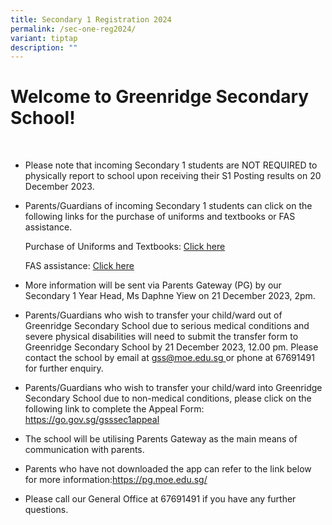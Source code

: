 ```yaml
---
title: Secondary 1 Registration 2024
permalink: /sec-one-reg2024/
variant: tiptap
description: ""
---
```

<h1>Welcome to Greenridge Secondary School!</h1><p>&nbsp;</p><ul data-tight="true" class="tight"><li><p>Please note that incoming Secondary 1 students are NOT REQUIRED to physically report to school upon receiving their S1 Posting results on 20 December 2023.&nbsp;</p></li><li><p>Parents/Guardians of incoming Secondary 1 students can click on the following links for the purchase of uniforms and textbooks or FAS assistance.</p><p>Purchase of Uniforms and Textbooks:   <a href="/files/SecOneReg2023/Purchase_of_uniforms_and_books_letter.pdf" rel="noopener noreferrer nofollow" target="_blank">Click here</a></p><p>FAS assistance:   <a href="/files/SecOneReg2023/FAS_Assistance_2024.pdf" rel="noopener noreferrer nofollow" target="_blank">Click here</a></p></li><li><p>More information will be sent via Parents Gateway (PG) by our Secondary 1 Year Head, Ms Daphne Yiew on 21 December 2023, 2pm.</p></li><li><p>Parents/Guardians who wish to transfer your child/ward out of Greenridge Secondary School due to serious medical conditions and severe physical disabilities will need to submit the transfer form to Greenridge Secondary School by 21 December 2023, 12.00 pm. Please contact the school by email at <a href="mailto:gss@moe.edu.sg" rel="noopener noreferrer nofollow" target="_blank">gss@moe.edu.sg </a>or phone at 67691491 for further enquiry.</p></li><li><p>Parents/Guardians who wish to transfer your child/ward into Greenridge Secondary School due to non-medical conditions, please click on the following link to complete the Appeal Form: <a href="https://go.gov.sg/gsssec1appeal" rel="noopener noreferrer nofollow" target="_blank">https://go.gov.sg/gsssec1appeal</a></p></li><li><p>The school will be utilising Parents Gateway as the main means of communication with parents.</p></li><li><p>Parents who have not downloaded the app can refer to the link below for more information:<a href="https://pg.moe.edu.sg/" rel="noopener noreferrer nofollow" target="_blank">https://pg.moe.edu.sg/</a></p></li><li><p>Please call our General Office at 67691491 if you have any further questions.</p></li></ul><p></p>